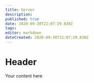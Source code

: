 ```yaml
---
title: Server
description: 
published: true
date: 2020-09-30T22:07:29.830Z
tags: 
editor: markdown
dateCreated: 2020-09-30T22:07:29.830Z
---
```


# Header
Your content here